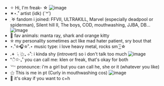 - ✧ Hi, I'm freak-  ☆
![image](https://github.com/user-attachments/assets/16a66d9f-028a-4501-a0e2-4656e2582efd)
- ✶⋆.˚ artist (idk) (*´꒳`*) 
- ִ ࣪𖤐 fandom i joined: FFVII, ULTRAKILL, Marvel (especially deadpool or spiderman), Silent hill II, The boys, COD, mouthwashing, JJBA, DB...
![image](https://github.com/user-attachments/assets/24dbe6a1-2547-4329-bbf8-bf68cce58f2b)
- 💞️ fav animals: manta ray, shark and orange kitty
- ✮ my personality sometimes act like mad hater patient, sry bout that
- ⋆.˚✮🎧✮˚.⋆ music type: i love heavy metal, rocks sm -͟͟͞☆
- .𖥔 ݁ ˖ִ ࣪⚝₊ ⊹˚: i kinda shy (introvert) so i don't talk too much
![image](https://github.com/user-attachments/assets/cd0b1ca2-591f-4f8a-b921-de05709ac654)
-  *ੈ✩‧₊˚ you can call me: klen or freak, that's okay for both
- 𓆝 pronounce: i'm a girl but you can call he, she or it (whatever you like)
- ⚝ This is me in pt (Curly in mouthwashing cos)
![image](https://github.com/user-attachments/assets/624b5eac-482d-4882-ae64-20c3c3418ae8)
- 🧷 it's okay if you want to c+h  
<!---
K1ent/K1ent is a ✨ special ✨ repository because its `README.md` (this file) appears on your GitHub profile.
You can click the Preview link to take a look at your changes.
--->
